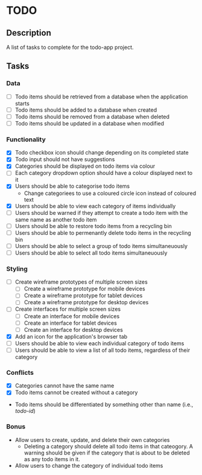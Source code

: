 # TODO

## Description

A list of tasks to complete for the todo-app project.

## Tasks

### Data

- [ ] Todo items should be retrieved from a database when the application starts
- [ ] Todo items should be added to a database when created
- [ ] Todo items should be removed from a database when deleted
- [ ] Todo items should be updated in a database when modified

### Functionality

- [x] Todo checkbox icon should change depending on its completed state
- [x] Todo input should not have suggestions
- [x] Categories should be displayed on todo items via colour
- [ ] Each category dropdown option should have a colour displayed next to it
- [x] Users should be able to categorise todo items
    - Change categoriees to use a coloured circle icon instead of coloured text
- [x] Users should be able to view each category of items individually
- [ ] Users should be warned if they attempt to create a todo item with the same
name as another todo item
- [ ] Users should be able to restore todo items from a recycling bin
- [ ] Users should be able to permenantly delete todo items in the recycling bin
- [ ] Users should be able to select a group of todo items simultaneuously
- [ ] Users should be able to select all todo items simultaneuously

### Styling

- [ ] Create wireframe prototypes of multiple screen sizes
    - [ ] Create a wireframe prototype for mobile devices
    - [ ] Create a wireframe prototype for tablet devices
    - [ ] Create a wireframe prototype for desktop devices
- [ ] Create interfaces for multiple screen sizes
    - [ ] Create an interface for mobile devices
    - [ ] Create an interface for tablet devices
    - [ ] Create an interface for desktop devices
- [x] Add an icon for the application's browser tab
- [ ] Users should be able to view each individual category of todo items
- [ ] Users should be able to view a list of all todo items, regardless of their
category

### Conflicts

- [x] Categories cannot have the same name
- [x] Todo items cannot be created without a category
- Todo items should be differentiated by something other than name (i.e.,
_todo-id_)

### Bonus

- Allow users to create, update, and delete their own categories
    - Deleting a category should delete all todo items in that cateogory. A
    warning should be given if the category that is about to be deleted as any
    todo items in it.
- Allow users to change the category of individual todo items
